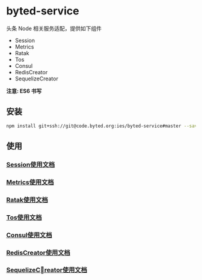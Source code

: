 # byted-service

头条 Node 相关服务适配，提供如下组件

- Session
- Metrics
- Ratak
- Tos
- Consul
- RedisCreator
- SequelizeCreator

**注意: ES6 书写**

## 安装

```bash
npm install git+ssh://git@code.byted.org:ies/byted-service#master --save
```

## 使用

### [Session使用文档](./session/README.md)
### [Metrics使用文档](./metrics/README.md)
### [Ratak使用文档](./ratak/README.md)
### [Tos使用文档](./tos/README.md)
### [Consul使用文档](./consul/README.md)
### [RedisCreator使用文档](./redis-creator/README.md)
### [SequelizeCreator使用文档](./sequelize-creator/README.md)



